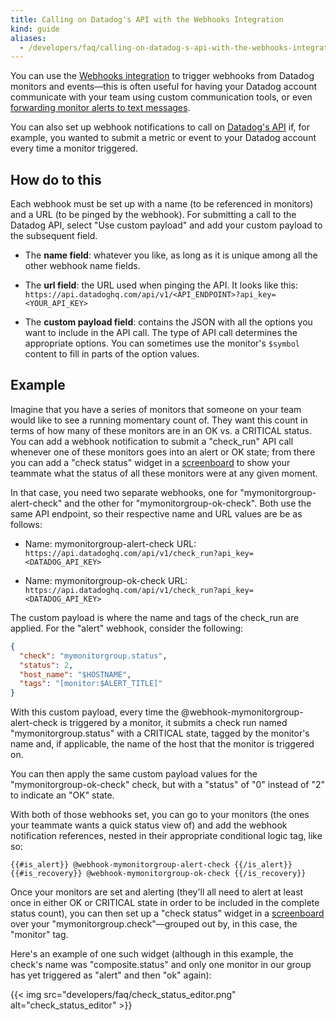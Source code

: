 ```yaml
---
title: Calling on Datadog's API with the Webhooks Integration
kind: guide
aliases:
  - /developers/faq/calling-on-datadog-s-api-with-the-webhooks-integration
---
```


You can use the [Webhooks integration][1] to trigger webhooks from Datadog monitors and events—this is often useful for having your Datadog account communicate with your team using custom communication tools, or even [forwarding monitor alerts to text messages][2].

You can also set up webhook notifications to call on [Datadog's API][3] if, for example, you wanted to submit a metric or event to your Datadog account every time a monitor triggered.

## How do to this

Each webhook must be set up with a name (to be referenced in monitors) and a URL (to be pinged by the webhook). For submitting a call to the Datadog API, select "Use custom payload" and add your custom payload to the subsequent field.

* The **name field**: whatever you like, as long as it is unique among all the other webhook name fields.

* The **url field**: the URL used when pinging the API. It looks like this:
`https://api.datadoghq.com/api/v1/<API_ENDPOINT>?api_key=<YOUR_API_KEY>`

* The **custom payload field**: contains the JSON with all the options you want to include in the API call. The type of API call determines the appropriate options. You can sometimes use the monitor's `$symbol` content to fill in parts of the option values.

## Example

Imagine that you have a series of monitors that someone on your team would like to see a running momentary count of. They want this count in terms of how many of these monitors are in an OK vs. a CRITICAL status. You can add a webhook notification to submit a "check_run" API call whenever one of these monitors goes into an alert or OK state; from there you can add a "check status" widget in a [screenboard][4] to show your teammate what the status of all these monitors were at any given moment.

In that case, you need two separate webhooks, one for "mymonitorgroup-alert-check" and the other for "mymonitorgroup-ok-check". Both use the same API endpoint, so their respective name and URL values are be as follows:

* Name: mymonitorgroup-alert-check
    URL: `https://api.datadoghq.com/api/v1/check_run?api_key=<DATADOG_API_KEY>`

* Name: mymonitorgroup-ok-check
    URL: `https://api.datadoghq.com/api/v1/check_run?api_key=<DATADOG_API_KEY>`

The custom payload is where the name and tags of the check_run are applied. For the "alert" webhook, consider the following:

```json
{
  "check": "mymonitorgroup.status",
  "status": 2,
  "host_name": "$HOSTNAME",
  "tags": "[monitor:$ALERT_TITLE]"
}
```

With this custom payload, every time the @webhook-mymonitorgroup-alert-check is triggered by a monitor, it submits a check run named "mymonitorgroup.status" with a CRITICAL state, tagged by the monitor's name and, if applicable, the name of the host that the monitor is triggered on.

You can then apply the same custom payload values for the "mymonitorgroup-ok-check" check, but with a "status" of "0" instead of "2" to indicate an "OK" state.

With both of those webhooks set, you can go to your monitors (the ones your teammate wants a quick status view of) and add the webhook notification references, nested in their appropriate conditional logic tag, like so:

```text
{{#is_alert}} @webhook-mymonitorgroup-alert-check {{/is_alert}}
{{#is_recovery}} @webhook-mymonitorgroup-ok-check {{/is_recovery}}
```

Once your monitors are set and alerting (they'll all need to alert at least once in either OK or CRITICAL state in order to be included in the complete status count), you can then set up a "check status" widget in a [screenboard][4] over your "mymonitorgroup.check"—grouped out by, in this case, the "monitor" tag.

Here's an example of one such widget (although in this example, the check's name was "composite.status" and only one monitor in our group has yet triggered as "alert" and then "ok" again):

{{< img src="developers/faq/check_status_editor.png" alt="check_status_editor"  >}}

[1]: /integrations/webhooks
[2]: https://www.datadoghq.com/blog/send-alerts-sms-customizable-webhooks-twilio
[3]: /api
[4]: /graphing/dashboards/screenboard
